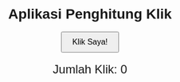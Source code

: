 <!DOCTYPE html>
<html lang="id">
<head>
    <meta charset="UTF-8">
    <meta name="viewport" content="width=device-width, initial-scale=1.0">
    <title>Aplikasi Penghitung Klik</title>
    <link rel="stylesheet" href="style.css">
    <script src="https://code.jquery.com/jquery-3.6.0.min.js"></script>
    <script src="script.js" defer></script>
    <style>
        body {
            font-family: Arial, sans-serif;
            text-align: center;
            margin-top: 50px;
        }
        button {
            padding: 10px 20px;
            font-size: 16px;
            cursor: pointer;
        }
        #count {
            margin-top: 20px;
            font-size: 24px;
        }
    </style>
</head>
<body>
    <h1>Aplikasi Penghitung Klik</h1>
    <button id="clickButton">Klik Saya!</button>
    <div id="count">Jumlah Klik: 0</div>
</body>
</html>
